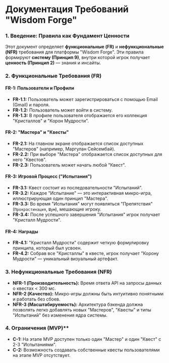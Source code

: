 # Документация Требований "Wisdom Forge"

### 1. Введение: Правила как Фундамент Ценности


Этот документ определяет **функциональные (FR)** и **нефункциональные (NFR)** требования для платформы "Wisdom Forge". Эти правила формируют **систему (Принцип 9)**, внутри которой игрок получает **ценность (Принцип 2)** — знания и инсайты.

### 2. Функциональные Требования (FR)

#### **FR-1: Пользователи и Профили**
*   **FR-1.1:** Пользователь может зарегистрироваться с помощью Email (Gmail) и пароля.
*   **FR-1.2:** Пользователь может войти в систему.
*   **FR-1.3:** В профиле пользователя отображается его коллекция "Кристаллов" и "Корон Мудрости".

#### **FR-2: "Мастера" и "Квесты"**
*   **FR-2.1:** На главном экране отображается список доступных "Мастеров" (например, Маргулан Сейсембай).
*   **FR-2.2:** При выборе "Мастера" отображается список доступных для него "Квестов".
*   **FR-2.3:** Пользователь может начать любой "Квест".

#### **FR-3: Игровой Процесс ("Испытания")**
*   **FR-3.1:** Квест состоит из последовательности "Испытаний".
*   **FR-3.2:** Каждое "Испытание" — это интерактивная микро-игра, иллюстрирующая один принцип "Мастера".
*   **FR-3.3:** Во время "Испытания" могут появляться "Препятствия" (`Прокрастинация`, `Шум`), мешающие игроку.
*   **FR-3.4:** После успешного завершения "Испытания" игрок получает "Кристалл Мудрости".

#### **FR-4: Награды**
*   **FR-4.1:** "Кристалл Мудрости" содержит четкую формулировку принципа, который был усвоен.
*   **FR-4.2:** Собрав все "Кристаллы" в квесте, игрок получает "Корону Мудрости" — уникальный визуальный артефакт.

### 3. Нефункциональные Требования (NFR)

*   **NFR-1 (Производительность):** Время ответа API на запросы данных о квестах < 300 мс.
*   **NFR-2 (Качество):** Микро-игры должны быть интуитивно понятными и работать без сбоев.
*   **NFR-3 (Масштабируемость):** Архитектура бэкенда должна позволять легко добавлять новых "Мастеров", "Квесты" и типы "Испытаний" без изменения ядра системы.

### 4. Ограничения (MVP)**
*   **C-1:** На этапе MVP доступен только один "Мастер" и один "Квест" с 2-3 "Испытаниями".
*   **C-2:** Возможность создавать собственные квесты пользователями на этапе MVP отсутствует.